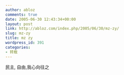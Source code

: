 ```yaml
---
author: abloz
comments: true
date: 2005-06-30 12:43:34+00:00
layout: post
link: http://abloz.com/index.php/2005/06/30/mz-zy/
slug: mz-zy
title: mz zy
wordpress_id: 391
categories:
- 转载
---
```


民主, 自由,我心向往之
